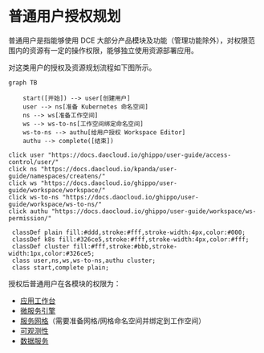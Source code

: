 # 普通用户授权规划

普通用户是指能够使用 DCE 大部分产品模块及功能（管理功能除外），对权限范围内的资源有一定的操作权限，能够独立使用资源部署应用。

对这类用户的授权及资源规划流程如下图所示。

```mermaid
graph TB

    start([开始]) --> user[创建用户]
    user --> ns[准备 Kubernetes 命名空间]
    ns --> ws[准备工作空间]
    ws --> ws-to-ns[工作空间绑定命名空间]
    ws-to-ns --> authu[给用户授权 Workspace Editor]
    authu --> complete([结束])
    
click user "https://docs.daocloud.io/ghippo/user-guide/access-control/user/"
click ns "https://docs.daocloud.io/kpanda/user-guide/namespaces/createns/"
click ws "https://docs.daocloud.io/ghippo/user-guide/workspace/workspace/"
click ws-to-ns "https://docs.daocloud.io/ghippo/user-guide/workspace/ws-to-ns/"
click authu "https://docs.daocloud.io/ghippo/user-guide/workspace/ws-permission/"

 classDef plain fill:#ddd,stroke:#fff,stroke-width:4px,color:#000;
 classDef k8s fill:#326ce5,stroke:#fff,stroke-width:4px,color:#fff;
 classDef cluster fill:#fff,stroke:#bbb,stroke-width:1px,color:#326ce5;
 class user,ns,ws,ws-to-ns,authu cluster;
 class start,complete plain;
```

授权后普通用户在各模块的权限为：

- [应用工作台](../permissions/amamba.md)
- [微服务引擎](../permissions/skoala.md)
- [服务网格](../permissions/mspider.md)（需要准备网格/网格命名空间并绑定到工作空间）
- [可观测性](../../insight/intro/permission.md)
- [数据服务](../permissions/mcamel.md)
